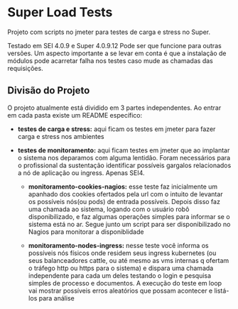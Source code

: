 # Super Load Tests

Projeto com scripts no jmeter para testes de carga e stress no Super.

Testado em SEI 4.0.9 e Super 4.0.9.12
Pode ser que funcione para outras versões. Um aspecto importante a se levar em conta é que a instalação de módulos pode acarretar falha nos testes caso mude as chamadas das requisições.


## Divisão do Projeto

O projeto atualmente está dividido em 3 partes independentes. Ao entrar em cada pasta existe um README específico:

- **testes de carga e stress:** 
	aqui ficam os testes em jmeter para fazer carga e stress nos ambientes
	
- **testes de monitoramento:**
	aqui ficam testes em jmeter que ao implantar o sistema nos deparamos com alguma lentidão. Foram necessários para o profissional da sustentação identificar possíveis gargalos relacionados a nó de aplicação ou ingress.
	Apenas SEI4.

	- **monitoramento-cookies-nagios:**
		esse teste faz inicialmente um apanhado dos cookies ofertados pela url com o  intuito de levantar os possíveis nós(ou pods) de entrada possíveis. Depois disso faz uma chamada ao sistema, logando com o usuário robô disponibilizado, e faz algumas operações simples para informar se o sistema está no ar.
		Segue junto um script para ser disponibilizado no Nagios para monitorar a disponiblidade
	
	
	- **monitoramento-nodes-ingress:**
		nesse teste você informa os possíveis nós físicos onde residem seus ingress kubernetes (ou seus balanceadores cattle, ou até mesmo as vms internas q ofertam o tráfego http ou https para o sistema) e dispara uma chamada independente para cada um deles testando o login e pesquisa simples de processo e documentos. A execução do teste em loop vai mostrar possíveis erros aleatórios que possam acontecer e listá-los para análise